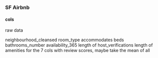 ### SF Airbnb


#### cols
raw data

neighbourhood_cleansed
room_type
accommodates
beds
bathrooms_number
availability_365
length of host_verifications
length of amenities
for the 7 cols with review scores, maybe take the mean of all
